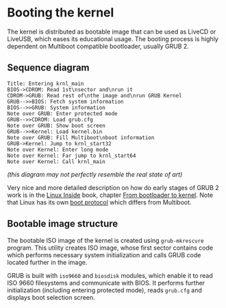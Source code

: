 # Booting the kernel

The kernel is distributed as bootable image that can be used as LiveCD or LiveUSB, which eases its educational usage. The booting process is highly dependent on Multiboot compatible bootloader, usually GRUB 2.

## Sequence diagram

```sequence
Title: Entering krnl_main
BIOS->CDROM: Read 1st\nsector and\nrun it
CDROM->GRUB: Read rest of\nthe image and\nrun GRUB Kernel
GRUB-->>BIOS: Fetch system information
BIOS-->>GRUB: System information
Note over GRUB: Enter protected mode
GRUB-->>CDROM: Load grub.cfg
Note over GRUB: Show boot screen
GRUB-->>Kernel: Load kernel.bin
Note over GRUB: Fill Multiboot\nboot information
GRUB->Kernel: Jump to krnl_start32
Note over Kernel: Enter long mode
Note over Kernel: Far jump to krnl_start64
Note over Kernel: Call krnl_main
```

*(this diagram may not perfectly resemble the real state of art)*

Very nice and more detailed description on how do early stages of GRUB 2 work is in the [Linux Inside] book, chapter [From bootloader to kernel][li-boot]. Note that Linux has its own [boot protocol][linux-boot] which differs from Multiboot.

## Bootable image structure 

The bootable ISO image of the kernel is created using `grub-mkrescure` program. This utility creates ISO image, whose first sector contains code which performs necessary system initialization and calls GRUB code located further in the image.

GRUB is built with `iso9660` and `biosdisk` modules, which enable it to read ISO 9660 filesystems and communicate with BIOS. It performs further initialization (including entering protected mode), reads `grub.cfg` and displays boot selection screen.

[Linux Inside]: https://www.gitbook.com/book/0xax/linux-insides/details
[li-boot]: https://0xax.gitbooks.io/linux-insides/content/Booting/linux-bootstrap-1.html#bootloader
[linux-boot]: https://github.com/torvalds/linux/blob/16f73eb02d7e1765ccab3d2018e0bd98eb93d973/Documentation/x86/boot.txt
